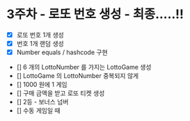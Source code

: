 # 3주차 - 로또 번호 생성 - 최종.....!!
- [x] 로또 번호 1개 생성
- [x] 번호 1개 랜덤 생성
- [x] Number equals / hashcode 구현
- [] 6 개의 LottoNumber 를 가지는 LottoGame 생성
- [] LottoGame 의 LottoNumber 중복되지 않게
- [] 1000 원에 1 게임
- [] 구매 금액을 받고 로또 티켓 생성
- [] 2등 - 보너스 넘버
- [] 수동 게임일 때